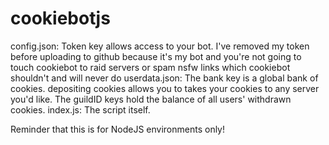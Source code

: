 # cookiebotjs
config.json: Token key allows access to your bot. I've removed my token before uploading to github because it's my bot and you're not going to touch cookiebot to raid servers or spam nsfw links which cookiebot shouldn't and will never do
userdata.json: The bank key is a global bank of cookies. depositing cookies allows you to takes your cookies to any server you'd like. The guildID keys hold the balance of all users' withdrawn cookies.
index.js: The script itself.

Reminder that this is for NodeJS environments only!

